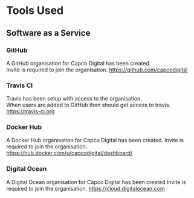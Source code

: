 
# Tools Used

## Software as a Service

### GitHub

A GitHub organisation for Capco Digital has been created.  
Invite is required to join the organisation.
https://github.com/capcodigital

### Travis CI

Travis has been setup with access to the organisation.  
When users are added to GitHub then should get access to travis.  
https://travis-ci.org

### Docker Hub 

A Docker Hub organisation for Capco Digital has been created.
Invite is required to join the organisation.
https://hub.docker.com/u/capcodigital/dashboard/

### Digital Ocean

A Digital Ocean organisation for Capco Digital has been created
Invite is required to join the organisation.
https://cloud.digitalocean.com

